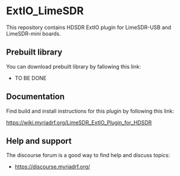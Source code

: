 # ExtIO_LimeSDR

This repository contains HDSDR ExtIO plugin for LimeSDR-USB and LimeSDR-mini boards.

## Prebuilt library

You can download prebuilt library by fallowing this link:
* TO BE DONE  

## Documentation

Find build and install instructions for this plugin by following this link:

https://wiki.myriadrf.org/LimeSDR_ExtIO_Plugin_for_HDSDR

## Help and support

The discourse forum is a good way to find help and discuss topics:

* https://discourse.myriadrf.org/